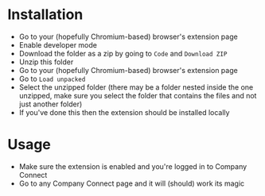 # Installation
- Go to your (hopefully Chromium-based) browser's extension page
- Enable developer mode
- Download the folder as a zip by going to `Code` and `Download ZIP`
- Unzip this folder 
- Go to your (hopefully Chromium-based) browser's extension page
- Go to `Load unpacked` 
- Select the unzipped folder (there may be a folder nested inside the one unzipped, make sure you select the folder that contains the files and not just another folder)
- If you've done this then the extension should be installed locally

# Usage
- Make sure the extension is enabled and you're logged in to Company Connect
- Go to any Company Connect page and it will (should) work its magic
